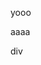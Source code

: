 yooo

<react>
  <Example1 a={1} b="foo" />
</react>

aaaa


<react>
  <Example2 a={1} b="foo" />
</react>

div